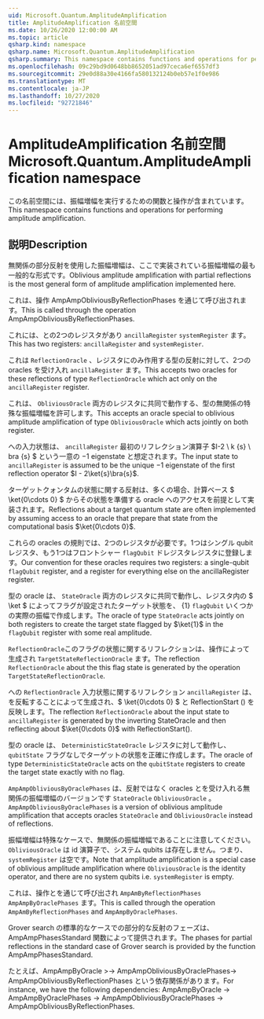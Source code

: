 ```yaml
---
uid: Microsoft.Quantum.AmplitudeAmplification
title: AmplitudeAmplification 名前空間
ms.date: 10/26/2020 12:00:00 AM
ms.topic: article
qsharp.kind: namespace
qsharp.name: Microsoft.Quantum.AmplitudeAmplification
qsharp.summary: This namespace contains functions and operations for performing amplitude amplification.
ms.openlocfilehash: 09c29bd9d0648bb8652051ad97ceca6ef6557df3
ms.sourcegitcommit: 29e0d88a30e4166fa580132124b0eb57e1f0e986
ms.translationtype: MT
ms.contentlocale: ja-JP
ms.lasthandoff: 10/27/2020
ms.locfileid: "92721846"
---
```

# <a name="microsoftquantumamplitudeamplification-namespace"></a><span data-ttu-id="455d9-102">AmplitudeAmplification 名前空間</span><span class="sxs-lookup"><span data-stu-id="455d9-102">Microsoft.Quantum.AmplitudeAmplification namespace</span></span>

<span data-ttu-id="455d9-103">この名前空間には、振幅増幅を実行するための関数と操作が含まれています。</span><span class="sxs-lookup"><span data-stu-id="455d9-103">This namespace contains functions and operations for performing amplitude amplification.</span></span>



## <a name="description"></a><span data-ttu-id="455d9-104">説明</span><span class="sxs-lookup"><span data-stu-id="455d9-104">Description</span></span>

<span data-ttu-id="455d9-105">無関係の部分反射を使用した振幅増幅は、ここで実装されている振幅増幅の最も一般的な形式です。</span><span class="sxs-lookup"><span data-stu-id="455d9-105">Oblivious amplitude amplification with partial reflections is the most general form of amplitude amplification implemented here.</span></span>

<span data-ttu-id="455d9-106">これは、操作 AmpAmpObliviousByReflectionPhases を通じて呼び出されます。</span><span class="sxs-lookup"><span data-stu-id="455d9-106">This is called through the operation AmpAmpObliviousByReflectionPhases.</span></span>

<span data-ttu-id="455d9-107">これには、との2つのレジスタがあり `ancillaRegister` `systemRegister` ます。</span><span class="sxs-lookup"><span data-stu-id="455d9-107">This has two registers: `ancillaRegister` and `systemRegister`.</span></span>

<span data-ttu-id="455d9-108">これは `ReflectionOracle` 、レジスタにのみ作用する型の反射に対して、2つの oracles を受け入れ `ancillaRegister` ます。</span><span class="sxs-lookup"><span data-stu-id="455d9-108">This accepts two oracles for these reflections of type `ReflectionOracle` which act only on the `ancillaRegister` register.</span></span>

<span data-ttu-id="455d9-109">これは、 `ObliviousOracle` 両方のレジスタに共同で動作する、型の無関係の特殊な振幅増幅を許可します。</span><span class="sxs-lookup"><span data-stu-id="455d9-109">This accepts an oracle special to oblivious amplitude amplification of type `ObliviousOracle` which acts jointly on both register.</span></span>

<span data-ttu-id="455d9-110">への入力状態は、 `ancillaRegister` 最初のリフレクション演算子 $I-2 \ k {s} \ bra {s} $ という一意の $-$1 eigenstate と想定されます。</span><span class="sxs-lookup"><span data-stu-id="455d9-110">The input state to `ancillaRegister` is assumed to be the unique $-1$ eigenstate of the first reflection operator $I - 2\ket{s}\bra{s}$.</span></span>

<span data-ttu-id="455d9-111">ターゲットクォンタムの状態に関する反射は、多くの場合、計算ベース $ \ket{0\cdots 0} $ からその状態を準備する oracle へのアクセスを前提として実装されます。</span><span class="sxs-lookup"><span data-stu-id="455d9-111">Reflections about a target quantum state are often implemented by assuming access to an oracle that prepare that state from the computational basis $\ket{0\cdots 0}$.</span></span>

<span data-ttu-id="455d9-112">これらの oracles の規則では、2つのレジスタが必要です。1つはシングル qubit レジスタ、もう1つはフロントシャー `flagQubit` ドレジスタレジスタに登録します。</span><span class="sxs-lookup"><span data-stu-id="455d9-112">Our convention for these oracles requires two registers: a single-qubit `flagQubit` register, and a register for everything else on the ancillaRegister register.</span></span>

<span data-ttu-id="455d9-113">型の oracle は、 `StateOracle` 両方のレジスタに共同で動作し、レジスタ内の $ \ket $ によってフラグが設定されたターゲット状態を、 {1} `flagQubit` いくつかの実際の振幅で作成します。</span><span class="sxs-lookup"><span data-stu-id="455d9-113">The oracle of type `StateOracle` acts jointly on both registers to create the target state flagged by $\ket{1}$ in the `flagQubit` register with some real amplitude.</span></span>

<span data-ttu-id="455d9-114">`ReflectionOracle`このフラグの状態に関するリフレクションは、操作によって生成され `TargetStateReflectionOracle` ます。</span><span class="sxs-lookup"><span data-stu-id="455d9-114">The reflection `ReflectionOracle` about the this flag state is generated by the operation `TargetStateReflectionOracle`.</span></span>

<span data-ttu-id="455d9-115">への `ReflectionOracle` 入力状態に関するリフレクション `ancillaRegister` は、を反転することによって生成され、$ \ket{0\cdots 0} $ と ReflectionStart () を反映します。</span><span class="sxs-lookup"><span data-stu-id="455d9-115">The reflection `ReflectionOracle` about the input state to `ancillaRegister` is generated by the inverting StateOracle and then reflecting about $\ket{0\cdots 0}$ with ReflectionStart().</span></span>

<span data-ttu-id="455d9-116">型の oracle は、 `DeterministicStateOracle` レジスタに対して動作し、 `qubitState` フラグなしでターゲットの状態を正確に作成します。</span><span class="sxs-lookup"><span data-stu-id="455d9-116">The oracle of type `DeterministicStateOracle` acts on the `qubitState` registers to create the target state exactly with no flag.</span></span>

<span data-ttu-id="455d9-117">`AmpAmpObliviousByOraclePhases` は、反射ではなく oracles とを受け入れる無関係の振幅増幅のバージョンです `StateOracle` `ObliviousOracle` 。</span><span class="sxs-lookup"><span data-stu-id="455d9-117">`AmpAmpObliviousByOraclePhases` is a version of oblivious amplitude amplification that accepts oracles `StateOracle` and `ObliviousOracle` instead of reflections.</span></span>

<span data-ttu-id="455d9-118">振幅増幅は特殊なケースで、無関係の振幅増幅であることに注意してください。 `ObliviousOracle` は id 演算子で、システム qubits は存在しません。つまり、 `systemRegister` は空です。</span><span class="sxs-lookup"><span data-stu-id="455d9-118">Note that amplitude amplification is a special case of oblivious amplitude amplification where `ObliviousOracle` is the identity operator, and there are no system qubits i.e. `systemRegister` is empty.</span></span>

<span data-ttu-id="455d9-119">これは、操作とを通じて呼び出され `AmpAmByReflectionPhases` `AmpAmpByOraclePhases` ます。</span><span class="sxs-lookup"><span data-stu-id="455d9-119">This is called through the operation `AmpAmByReflectionPhases` and `AmpAmpByOraclePhases`.</span></span>

<span data-ttu-id="455d9-120">Grover search の標準的なケースでの部分的な反射のフェーズは、AmpAmpPhasesStandard 関数によって提供されます。</span><span class="sxs-lookup"><span data-stu-id="455d9-120">The phases for partial reflections in the standard case of Grover search is provided by the function AmpAmpPhasesStandard.</span></span>

<span data-ttu-id="455d9-121">たとえば、AmpAmpByOracle >-> AmpAmpObliviousByOraclePhases-> AmpAmpObliviousByReflectionPhases という依存関係があります。</span><span class="sxs-lookup"><span data-stu-id="455d9-121">For instance, we have the following dependencies: AmpAmpByOracle -> AmpAmpByOraclePhases -> AmpAmpObliviousByOraclePhases -> AmpAmpObliviousByReflectionPhases.</span></span>